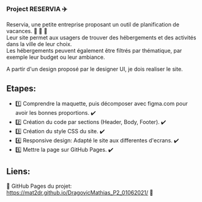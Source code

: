 ### Project RESERVIA :airplane:

 Reservia, une petite entreprise proposant un outil de planification de vacances. :palm_tree: :sunrise: :palm_tree:<br />
 Leur site permet aux usagers de trouver des hébergements et des activités dans la ville de leur choix. <br />
 Les hébergements peuvent également être filtrés par thématique, par exemple leur budget ou leur ambiance.<br />

 A partir d'un design proposé par le designer UI, je dois realiser le site.

## Etapes:

- :one: Comprendre la maquette, puis décomposer avec figma.com pour avoir les bonnes proportions. :heavy_check_mark:
- :two: Création du code par sections (Header, Body, Footer). :heavy_check_mark:
- :three: Création du style CSS du site. :heavy_check_mark:
- :four: Responsive design: Adapté le site aux differentes d'ecrans. :heavy_check_mark:
- :five: Mettre la page sur GitHub Pages. :heavy_check_mark:

## Liens:

:link: GitHub Pages du projet: https://mat2dr.github.io/DragovicMathias_P2_01062021/ :link:
